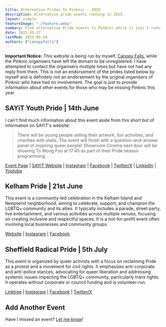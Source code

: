 ```yaml
---
title: Alternative Prides To Pinknic - 2025
description: Alternative pride events running in 2025.
layout: simple
featureImage: "./feature.webp"
summary: Find alternative Pride events to Pinknic while it isn\'t running this year, including SAYiT Youth Pride, Kelham Pride, and Sheffield Radical Pride.
date: 2025-05-27
lastMod: 2025-05-29
authors: ["canopyfalls"]
---
```


**Important Notice:** This website is being run by myself, [Canopy Falls](https://canopyfalls.com), while the Pinknic organisers have left the domain to be unregistered. I have attempted to contact the organisers multiple times but have not had any reply from them. This is not an endorsement of the prides listed below by myself and is definitely not an endorsement by the original organisers of Pinknic who have had no involvement. The goal is just to provide information about other events for those who may be missing Pinknic this year.

## SAYiT Youth Pride | 14th June

I can't find much information about this event aside from this short but of information on SAYiT's website:

> There will be young people selling their artwork, fun activities, and charities with stalls. The event will finish with a question-and-answer panel of inspiring queer people!
> Showroom Cinema next door will be showing To Wong Foo at 17:45 as part of their Pride season programming.

[Event Page](https://www.sayit.org.uk/event-details/youth-pride-2025) | [SAYiT Website](https://www.sayit.org.uk/) | [Instagram](https://www.instagram.com/sayitsheffield/) | [Facebook](https://www.facebook.com/SAYiT1177477/) | [Twitter/X](https://twitter.com/SAYiTSheffield) | [LinkedIn](https://www.linkedin.com/company/sayit-sheena-amos-youth-trust) | [Youtube](https://www.youtube.com/@sayitsheffield)


## Kelham Pride | 21st June

This event is a community-led celebration in the Kelham Island and Neepsend neighborhood, aiming to celebrate, support, and champion the LGBTQ+ community and its allies. It typically includes a parade, street party, live entertainment, and various activities across multiple venues, focusing on creating inclusive and respectful spaces. It is a not-for-profit event often involving local businesses and community groups.

[Website](kelhamhttps://www.kelhampride.com/) | [Instagram](https://www.instagram.com/kelhampride/) | [Facebook](https://www.facebook.com/kelhampride)

## Sheffield Radical Pride | 5th July

This event is organized by queer activists with a focus on reclaiming Pride as a protest and a movement for civil rights. It emphasizes anti-corporate and anti-police stances, advocating for queer liberation and addressing systemic issues impacting the LGBTQ+ community, particularly trans rights. It operates without corporate or council funding and is volunteer-run.

[Linktree](https://linktr.ee/sheffradpride) | [Instagram](https://instagram.com/sheffradpride) | [Facebook](https://www.facebook.com/sheffradpride) | [Twitter/X](https://x.com/sheffradpride)

## Add Another Event

Have I missed an event? [Let me know](/contact)!